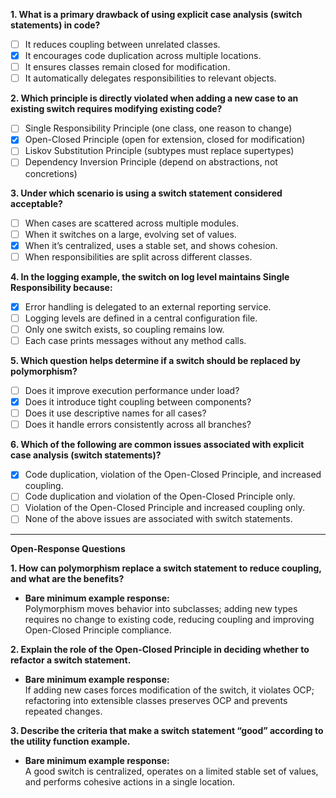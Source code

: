**1. What is a primary drawback of using explicit case analysis (switch statements) in code?**

- [ ] It reduces coupling between unrelated classes.
- [x] It encourages code duplication across multiple locations.
- [ ] It ensures classes remain closed for modification.
- [ ] It automatically delegates responsibilities to relevant objects.

**2. Which principle is directly violated when adding a new case to an existing switch requires modifying existing code?**

- [ ] Single Responsibility Principle (one class, one reason to change)
- [x] Open-Closed Principle (open for extension, closed for modification)
- [ ] Liskov Substitution Principle (subtypes must replace supertypes)
- [ ] Dependency Inversion Principle (depend on abstractions, not concretions)

**3. Under which scenario is using a switch statement considered acceptable?**

- [ ] When cases are scattered across multiple modules.
- [ ] When it switches on a large, evolving set of values.
- [x] When it’s centralized, uses a stable set, and shows cohesion.
- [ ] When responsibilities are split across different classes.

**4. In the logging example, the switch on log level maintains Single Responsibility because:**

- [x] Error handling is delegated to an external reporting service.
- [ ] Logging levels are defined in a central configuration file.
- [ ] Only one switch exists, so coupling remains low.
- [ ] Each case prints messages without any method calls.

**5. Which question helps determine if a switch should be replaced by polymorphism?**

- [ ] Does it improve execution performance under load?
- [x] Does it introduce tight coupling between components?
- [ ] Does it use descriptive names for all cases?
- [ ] Does it handle errors consistently across all branches?

**6. Which of the following are common issues associated with explicit case analysis (switch statements)?**

- [x] Code duplication, violation of the Open-Closed Principle, and increased coupling.
- [ ] Code duplication and violation of the Open-Closed Principle only.
- [ ] Violation of the Open-Closed Principle and increased coupling only.
- [ ] None of the above issues are associated with switch statements.

---

**Open-Response Questions**

**1. How can polymorphism replace a switch statement to reduce coupling, and what are the benefits?**
- **Bare minimum example response:**  
  Polymorphism moves behavior into subclasses; adding new types requires no change to existing code, reducing coupling and improving Open-Closed Principle compliance.

**2. Explain the role of the Open-Closed Principle in deciding whether to refactor a switch statement.**
- **Bare minimum example response:**  
  If adding new cases forces modification of the switch, it violates OCP; refactoring into extensible classes preserves OCP and prevents repeated changes.

**3. Describe the criteria that make a switch statement “good” according to the utility function example.**
- **Bare minimum example response:**  
  A good switch is centralized, operates on a limited stable set of values, and performs cohesive actions in a single location.
